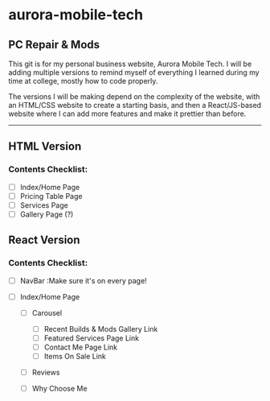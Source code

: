 # aurora-mobile-tech
## PC Repair & Mods

This git is for my personal business website, Aurora Mobile Tech. I will be adding multiple versions to remind myself of everything I learned during my time at college, mostly how to code properly.

The versions I will be making depend on the complexity of the website, with an HTML/CSS website to create a starting basis, and then a React/JS-based website where I can add more features and make it prettier than before.

---

## __HTML Version__
### Contents Checklist:
- [ ] Index/Home Page
- [ ] Pricing Table Page
- [ ] Services Page
- [ ] Gallery Page (?)

## __React Version__
### Contents Checklist:
- [ ] NavBar
    :Make sure it's on every page!

- [ ] Index/Home Page
    - [ ] Carousel
        - [ ] Recent Builds & Mods Gallery Link
        - [ ] Featured Services Page Link
        - [ ] Contact Me Page Link
        - [ ] Items On Sale Link
    - [ ] Reviews
    - [ ] Why Choose Me

